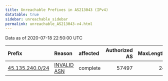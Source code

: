 ```yaml
---
title: Unreachable Prefixes in AS213043 (IPv4)
datatable: true
sidebar: unreachable_sidebar
permalink: unreachable_AS213043-v4.html
---
```


Data as of 2020-07-18 22:50:00 UTC


<div class="datatable-begin"></div>

| Prefix                                                   | Reason                                                                                                  | affected   |   Authorized AS |   MaxLength | Anchor                                         |   unreachable /24s |
|:---------------------------------------------------------|:--------------------------------------------------------------------------------------------------------|:-----------|----------------:|------------:|:-----------------------------------------------|-------------------:|
| [45.135.240.0/24](https://stat.ripe.net/45.135.240.0/24) | [INVALID ASN](https://rpki-validator.ripe.net/announcement-preview?asn=AS213043&prefix=45.135.240.0/24) | complete   |           57497 |          24 | [RIPE](unreachable_RIPE_NCC_RPKI_Root-v4.html) |                  1 |

<div class="datatable-end"></div>